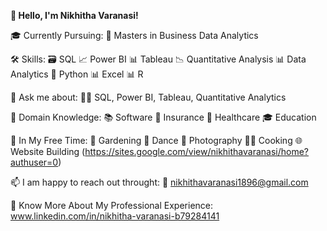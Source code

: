**👋 Hello, I'm Nikhitha Varanasi!**

🎓 Currently Pursuing: 🔭 Masters in Business Data Analytics

🛠️ Skills:
🗃️ SQL
📈 Power BI
📊 Tableau
📉 Quantitative Analysis
📊 Data Analytics
🐍 Python
📊 Excel
📊 R

💬 Ask me about:
🦸‍♂️ SQL, Power BI, Tableau, Quantitative Analytics

💼 Domain Knowledge:
📚 Software
📖 Insurance
🏥 Healthcare
🎓 Education

🌱 In My Free Time:
🌿 Gardening
💃 Dance
📸 Photography
👩‍🍳 Cooking
🌐 Website Building (https://sites.google.com/view/nikhithavaranasi/home?authuser=0)


📫 I am happy to reach out throught: 
📩 nikhithavaranasi1896@gmail.com

📄 Know More About My Professional Experience:
www.linkedin.com/in/nikhitha-varanasi-b79284141

